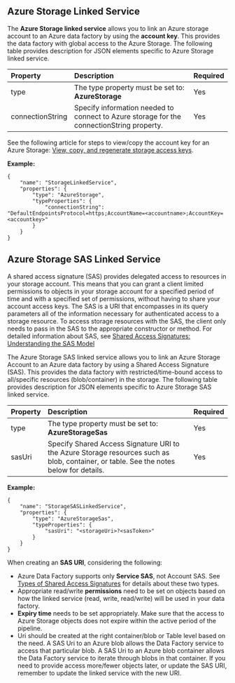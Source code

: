## Azure Storage Linked Service

The **Azure Storage linked service** allows you to link an Azure storage account to an Azure data factory by using the **account key**. This provides the data factory with global access to the Azure Storage. The following table provides description for JSON elements specific to Azure Storage linked service.

| Property | Description | Required |
| :-------- | :----------- | :-------- |
| type | The type property must be set to: **AzureStorage** | Yes |
| connectionString | Specify information needed to connect to Azure storage for the connectionString property. | Yes |

See the following article for steps to view/copy the account key for an Azure Storage: [View, copy, and regenerate storage access keys](../storage/storage-create-storage-account.md#view-copy-and-regenerate-storage-access-keys).

**Example:**  
  
	{  
		"name": "StorageLinkedService",  
		"properties": {  
			"type": "AzureStorage",  
			"typeProperties": {  
				"connectionString": "DefaultEndpointsProtocol=https;AccountName=<accountname>;AccountKey=<accountkey>"  
			}  
		}  
	}  


## Azure Storage SAS Linked Service  
A shared access signature (SAS) provides delegated access to resources in your storage account. This means that you can grant a client limited permissions to objects in your storage account for a specified period of time and with a specified set of permissions, without having to share your account access keys. The SAS is a URI that encompasses in its query parameters all of the information necessary for authenticated access to a storage resource. To access storage resources with the SAS, the client only needs to pass in the SAS to the appropriate constructor or method. For detailed information about SAS, see [Shared Access Signatures: Understanding the SAS Model](../storage/storage-dotnet-shared-access-signature-part-1.md)
  
The Azure Storage SAS linked service allows you to link an Azure Storage Account to an Azure data factory by using a Shared Access Signature (SAS). This provides the data factory with restricted/time-bound access to all/specific resources (blob/container) in the storage. The following table provides description for JSON elements specific to Azure Storage SAS linked service. 

| Property | Description | Required |
| :-------- | :----------- | :-------- |
| type | The type property must be set to: **AzureStorageSas**  | Yes |
| sasUri | Specify Shared Access Signature URI to the Azure Storage resources such as blob, container, or table. See the notes below for details. | Yes | 


**Example:**
  
	{  
		"name": "StorageSASLinkedService",  
		"properties": {  
			"type": "AzureStorageSas",  
			"typeProperties": {  
				"sasUri": "<storageUri>?<sasToken>"   
			}  
		}  
	}  

When creating an **SAS URI**, considering the following:  

- Azure Data Factory supports only **Service SAS**, not Account SAS. See [Types of Shared Access Signatures](../storage/storage-dotnet-shared-access-signature-part-1.md#types-of-shared-access-signatures) for details about these two types.
- Appropriate read/write **permissions** need to be set on objects based on how the linked service (read, write, read/write) will be used in your data factory.
- **Expiry time** needs to be set appropriately. Make sure that the access to Azure Storage objects does not expire within the active period of the pipeline.
- Uri should be created at the right container/blob or Table level based on the need. A SAS Uri to an Azure blob allows the Data Factory service to access that particular blob. A SAS Uri to an Azure blob container allows the Data Factory service to iterate through blobs in that container. If you need to provide access more/fewer objects later, or update the SAS URI, remember to update the linked service with the new URI.   
